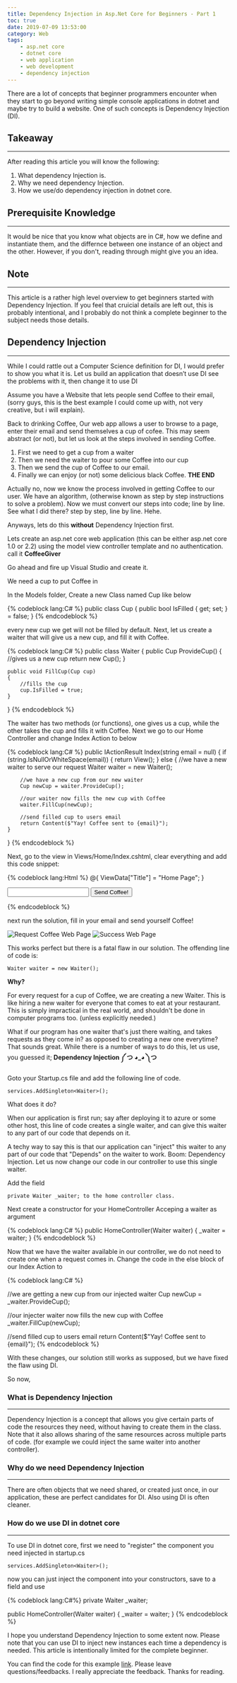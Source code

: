 ```yaml
---
title: Dependency Injection in Asp.Net Core for Beginners - Part 1
toc: true
date: 2019-07-09 13:53:00
category: Web
tags:
    - asp.net core
    - dotnet core
    - web application
    - web development
    - dependency injection
---
```


There are a lot of concepts that beginner programmers encounter when they start to go beyond writing simple console applications in dotnet and maybe try to build a website. One of such concepts is Dependency Injection (DI).

## Takeaway

***

After reading this article you will know the following:

1. What dependency Injection is.
2. Why we need dependency Injection.
3. How we use/do dependency injection in dotnet core.

## Prerequisite Knowledge

***

It would be nice that you know what objects are in C#, how we define and instantiate them, and the differnce between one instance of an object and the other. However, if you don't, reading through might give you an idea.

## Note

***

This article is a rather high level overview to get beginners started with Dependency Injection.  If you feel that cruicial details are left out, this is probably intentional, and I probably do not think a complete beginner to the subject needs those details.

## Dependency Injection

***

While I could rattle out a Computer Science definition for DI, I would prefer to show you what it is. Let us build an application that doesn’t use DI see the problems with it, then change it to use DI

Assume you have a Website that lets people send Coffee to their email, (sorry guys, this is the best example I could come up with, not very creative, but i will explain).

Back to drinking Coffee, Our web app allows a user to browse to a page, enter their email and send themselves a cup of cofee. This may seem abstract (or not), but let us look at the steps involved in sending Coffee.

1. First we need to get a cup from a waiter
2. Then we need the waiter to pour some Coffee into our cup
3. Then we send the cup of Coffee to our email.
4. Finally we can enjoy (or not) some delicious black Coffee.
**THE END**

Actually no, now we know the process involved in getting Coffee to our user. We have an algorithm, (otherwise known as step by step instructions to solve a problem). Now we must convert our steps into code; line by line. See what I did there? step by step, line by line. Hehe.

Anyways, lets do this **without** Dependency Injection first.

Lets create an asp.net core web application (this can be either asp.net core 1.0 or 2.2) using the model view controller template and no authentication. call it **CoffeeGiver**

Go ahead and fire up Visual Studio and create it.

We need a cup to put Coffee in

In the Models folder, Create a new Class named Cup like below

{% codeblock lang:C# %}
public class Cup
{
   public bool IsFilled { get; set; } = false;
}
{% endcodeblock %}

every new cup we get will not be filled by default. Next, let us create a waiter that will give us a new cup, and fill it with Coffee.

{% codeblock lang:C# %}
public class Waiter
{
    public Cup ProvideCup()
    {
        //gives us a new cup
        return new Cup();
    }

    public void FillCup(Cup cup)
    {
        //fills the cup
        cup.IsFilled = true;
    }
}
{% endcodeblock %}

The waiter has two methods (or functions), one gives us a cup, while the other takes the cup and fills it with Coffee. Next we go to our Home Controller and change Index Action to below

{% codeblock lang:C# %}
public IActionResult Index(string email = null)
{
    if (string.IsNullOrWhiteSpace(email))
    {
        return View();
    }
    else
    {
        //we have a new waiter to serve our request
        Waiter waiter = new Waiter();

        //we have a new cup from our new waiter
        Cup newCup = waiter.ProvideCup();

        //our waiter now fills the new cup with Coffee
        waiter.FillCup(newCup);

        //send filled cup to users email 
        return Content($"Yay! Coffee sent to {email}");
    }
}
{% endcodeblock %}

Next, go to the view in Views/Home/Index.cshtml, clear everything and add this code snippet:

{% codeblock lang:Html %}
@{
    ViewData["Title"] = "Home Page";
}

<form method="get">
    <input name="email" type="email"/>
    <button>Send Coffee!</button>
</form>

{% endcodeblock %}

next run the solution, fill in your email and send yourself Coffee!

![Request Coffee Web Page](https://res.cloudinary.com/vnwonah/image/upload/v1562680276/coffeegiver1_rvz59y.png)
![Success Web Page](https://res.cloudinary.com/vnwonah/image/upload/v1562680275/coffeegiver2_arqwwu.png)

This works perfect but there is a fatal flaw in our solution. The offending line of code is:

    Waiter waiter = new Waiter();

**Why?**

For every request for a cup of Coffee, we are creating a new Waiter. This is like hiring a new waiter for everyone that comes to eat at your restaurant. This is simply impractical in the real world, and shouldn't be done in computer programs too. (unless explicitly needed.)

What if our program has one waiter that's just there waiting, and takes requests as they come in? as opposed to creating a new one everytime? That sounds great. While there is a number of ways to do this, let us use, you guessed it; **Dependency Injection ༼ つ ◕_◕ ༽つ**

Goto your Startup.cs file and add the following line of code.

    services.AddSingleton<Waiter>();

What does it do?

When our application is first run; say after deploying it to azure or some other host, this line of code creates a single waiter, and can give this waiter to any part of our code that depends on it.

A techy way to say this is that our application can "inject" this waiter to any part of our code that "Depends" on the waiter to work.
Boom: Dependency Injection. Let us now change our code in our controller to use this single waiter.

Add the field

    private Waiter _waiter; to the home controller class.

Next create a constructor for your HomeController Acceping a waiter as argument

{% codeblock lang:C# %}
public HomeController(Waiter waiter)
{
    _waiter = waiter;
}
{% endcodeblock %}

Now that we have the waiter available in our controller, we do not need to create one when a request comes in. Change the code in the else block of our Index Action to

{% codeblock lang:C# %}

//we are getting a new cup from our injected waiter
Cup newCup = _waiter.ProvideCup();

//our injecter waiter now fills the new cup with Coffee
_waiter.FillCup(newCup);

//send filled cup to users email
return Content($"Yay! Coffee sent to {email}");
{% endcodeblock %}

With these changes, our solution still works as supposed, but we have fixed the flaw using DI.

So now,

### What is Dependency Injection

***

Dependency Injection is a concept that allows you give certain parts of code the resources they need, without having to create them in the class. Note that it also allows sharing of the same resources across multiple parts of code. (for example we could inject the same waiter into another controller).

### Why do we need Dependency Injection

***

There are often objects that we need shared, or created just once, in our application, these are perfect candidates for DI. Also using DI is often cleaner.

### How do we use DI in dotnet core

***

To use DI in dotnet core, first we need to "register" the component you need injected in startup.cs

    services.AddSingleton<Waiter>();

now you can just inject the component into your constructors, save to a field and use

{% codeblock lang:C#%}
private Waiter _waiter;

public HomeController(Waiter waiter)
{
    _waiter = waiter;
}
{% endcodeblock %}

I hope you understand Dependency Injection to some extent now. Please note that you can use DI to inject new instances each time a dependency is needed. This article is intentionally limited for the complete beginner.

You can find the code for this example [link](https://github.com/vnwonah/Coffee-giver "on github"). Please leave questions/feedbacks. I really appreciate the feedback. Thanks for reading.
